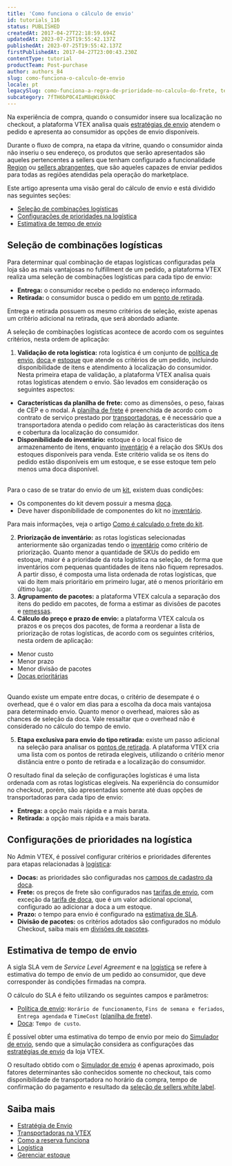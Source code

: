 ```yaml
---
title: 'Como funciona o cálculo de envio'
id: tutorials_116
status: PUBLISHED
createdAt: 2017-04-27T22:18:59.694Z
updatedAt: 2023-07-25T19:55:42.137Z
publishedAt: 2023-07-25T19:55:42.137Z
firstPublishedAt: 2017-04-27T23:00:43.230Z
contentType: tutorial
productTeam: Post-purchase
author: authors_84
slug: como-funciona-o-calculo-de-envio
locale: pt
legacySlug: como-funciona-a-regra-de-prioridade-no-calculo-do-frete, teste-legacy-slug
subcategory: 7fTH6bP0C4IaM8qWi0kkQC
---
```


Na experiência de compra, quando o consumidor insere sua localização no checkout, a plataforma VTEX analisa quais [estratégias de envio](https://help.vtex.com/pt/tutorial/estrategia-de-envio--58vLBDbjYVQzJ6rRc5QNz3) atendem o pedido e apresenta ao consumidor as opções de envio disponíveis.

<div class = "alert alert-info">
Durante o fluxo de compra, na etapa da vitrine, quando o consumidor ainda não inseriu o seu endereço, os produtos que serão apresentados são aqueles pertencentes a sellers que tenham configurado a funcionalidade <a href="https://help.vtex.com/pt/tutorial/configurar-preco-e-disponibilidade-de-skus-por-region--12ne58BmvYsYuGsimmugoc">Region</a> ou <a href="https://help.vtex.com/pt/tutorial/seller-abrangente--5Qn4O2GpjUIzWTPpvLUfkI">sellers abrangentes</a>, que são aqueles capazes de enviar pedidos para todas as regiões atendidas pela operação do marketplace.
</div>

Este artigo apresenta uma visão geral do cálculo de envio e está dividido nas seguintes seções:

- [Seleção de combinações logísticas](#selecao-de-combinacoes-logisticas)
- [Configurações de prioridades na logística](#configuracoes-de-prioridades-na-logistica)
- [Estimativa de tempo de envio](#estimativa-de-tempo-de-envio)

## Seleção de combinações logísticas

Para determinar qual combinação de etapas logísticas configuradas pela loja são as mais vantajosas no fulfillment de um pedido, a plataforma VTEX realiza uma seleção de combinações logísticas para cada tipo de envio:

- **Entrega:** o consumidor recebe o pedido no endereço informado. 
- **Retirada:** o consumidor busca o pedido em um [ponto de retirada](https://help.vtex.com/pt/tutorial/pontos-de-retirada--2fljn6wLjn8M4lJHA6HP3R).

<div class = "alert alert-info">
Entrega e retirada possuem os mesmo critérios de seleção, existe apenas um critério adicional na retirada, que será abordado adiante.
</div>

A seleção de combinações logísticas acontece de acordo com os seguintes critérios, nesta ordem de aplicação:

1. **Validação de rota logística:** rota logística é um conjunto de [política de envio](https://help.vtex.com/pt/tutorial/politica-de-envio--tutorials_140), [doca ](https://help.vtex.com/pt/tutorial/doca--5DY8xHEjOLYDVL41Urd5qj)e [estoque](https://help.vtex.com/pt/tutorial/estoque--6oIxvsVDTtGpO7y6zwhGpb) que atende os critérios de um pedido, incluindo disponibilidade de itens e atendimento à localização do consumidor. Nesta primeira etapa de validação, a plataforma VTEX analisa quais rotas logísticas atendem o envio. São levados em consideração os seguintes aspectos:
<ul>
  <li><b>Características da planilha de frete:</b> como as dimensões, o peso, faixas de CEP e o modal. A <a href="https://help.vtex.com/pt/tutorial/planilha-de-frete--tutorials_127">planilha de frete</a> é preenchida de acordo com o contrato de serviço prestado por <a href="https://help.vtex.com/pt/tutorial/transportadoras-na-vtex--7u9duMD5UQa2QQwukAWMcE">transportadoras</a>, e é necessário que a transportadora atenda o pedido com relação às características dos itens e cobertura da localização do consumidor.</li>
  <li><b>Disponibilidade do inventário:</b> estoque é o local físico de armazenamento de itens, enquanto <a href="https://help.vtex.com/pt/tutorial/gerenciar-itens-em-estoque--tutorials_139">inventário</a> é a relação dos SKUs dos estoques disponíveis para venda. Este critério valida se os itens do pedido estão disponíveis em um estoque, e se esse estoque tem pelo menos uma doca disponível.</li>
</ul>
<br>
  <div class="alert alert-warning">
Para o caso de se tratar do envio de um <a href="https://help.vtex.com/pt/tutorial/o-que-e-um-kit--5ov5s3eHM4AqAAgqWwoc28">kit</a>, existem duas condições:
  <ul>
    <li>Os componentes do kit devem possuir a mesma <a href="https://help.vtex.com/pt/tutorial/doca--5DY8xHEjOLYDVL41Urd5qj">doca</a>.</li>
    <li>Deve haver disponibilidade de componentes do kit no <a href="https://help.vtex.com/pt/tracks/logistica-101--13TFDwDttPl9ki9OXQhyjx/2XyUVa0UKMyHTmwqyA5Bx6">inventário</a>.</li>
  </ul>
Para mais informações, veja o artigo <a href="https://help.vtex.com/pt/tutorial/como-e-calculado-o-frete-do-kit--frequentlyAskedQuestions_154">Como é calculado o frete do kit</a>.
</div>

2. **Priorização de inventário:** as rotas logísticas selecionadas anteriormente são organizadas tendo o [inventário](https://help.vtex.com/pt/tutorial/gerenciar-itens-em-estoque--tutorials_139) como critério de priorização. Quanto menor a quantidade de SKUs do pedido em estoque, maior é a prioridade da rota logística na seleção, de forma que inventários com pequenas quantidades de itens não fiquem represados. A partir disso, é composta uma lista ordenada de rotas logísticas, que vai do item mais prioritário em primeiro lugar, até o menos prioritário em último lugar.
3. **Agrupamento de pacotes:** a plataforma VTEX calcula a separação dos itens do pedido em pacotes, de forma a estimar as divisões de pacotes e [remessas](https://help.vtex.com/pt/tutorial/como-funciona-a-remessa--tutorials_118).
4. **Cálculo do preço e prazo de envio:** a plataforma VTEX calcula os prazos e os preços dos pacotes, de forma a reordenar a lista de priorização de rotas logísticas, de acordo com os seguintes critérios, nesta ordem de aplicação:
<ul>
  <li>Menor custo</li>
  <li>Menor prazo</li>
  <li>Menor divisão de pacotes</li>
  <li><a href="https://help.vtex.com/pt/tutorial/gerenciar-doca--7K3FultD8I2cuuA6iyGEiW#campos-de-cadastro">Docas prioritárias</a></li>
</ul>
<br>
  <div class = "alert alert-info">
Quando existe um empate entre docas, o critério de desempate é o overhead, que é o valor em dias para a escolha da doca mais vantajosa para determinado envio. Quanto menor o overhead, maiores são as chances de seleção da doca. Vale ressaltar que o overhead não é considerado no cálculo do tempo de envio.
</div>

5. **Etapa exclusiva para envio do tipo retirada:** existe um passo adicional na seleção para analisar os [pontos de retirada](https://help.vtex.com/pt/tutorial/pontos-de-retirada--2fljn6wLjn8M4lJHA6HP3R). A plataforma VTEX cria uma lista com os pontos de retirada elegíveis, utilizando o critério menor distância entre o ponto de retirada e a localização do consumidor.

O resultado final da seleção de configurações logísticas é uma lista ordenada com as rotas logísticas elegíveis. Na experiência do consumidor no checkout, porém, são apresentadas somente até duas opções de transportadoras para cada tipo de envio:

- **Entrega:** a opção mais rápida e a mais barata.
- **Retirada:** a opção mais rápida e a mais barata.

## Configurações de prioridades na logística

No Admin VTEX, é possível configurar critérios e prioridades diferentes para etapas relacionadas à [logística](https://help.vtex.com/pt/tutorial/logistica--53udnvI5eBy8DKo8FOjMoP):

- **Docas:** as prioridades são configuradas nos [campos de cadastro da doca](https://help.vtex.com/pt/tutorial/gerenciar-doca--7K3FultD8I2cuuA6iyGEiW#campos-de-cadastro).
- **Frete:** os preços de frete são configurados nas [tarifas de envio](https://help.vtex.com/pt/tutorial/tarifas-de-envio--1Balpg3rv0854udEPedvMM), com exceção da [tarifa de doca](https://help.vtex.com/pt/tutorial/custo-final-do-envio--5bwhIO108VA5Y2YOpef9lV), que é um valor adicional opcional, configurado ao adicionar a doca a um estoque.
- **Prazo:** o tempo para envio é configurado na [estimativa de SLA](#estimativa-de-tempo-de-envio).
- **Divisão de pacotes:** os critérios adotados são configurados no módulo Checkout, saiba mais em [divisões de pacotes](https://help.vtex.com/pt/tutorial/divisao-de-pedidos-e-divisao-de-entregas--jQvzA6QgSd51e2p6bthoV). 

## Estimativa de tempo de envio

A sigla SLA vem de _Service Level Agreement_ e na [logística](https://help.vtex.com/pt/tutorial/logistica--53udnvI5eBy8DKo8FOjMoP) se refere à estimativa do tempo de envio de um pedido ao consumidor, que deve corresponder às condições firmadas na compra.

O cálculo do SLA é feito utilizando os seguintes campos e parâmetros:

- [Política de envio](https://help.vtex.com/pt/tutorial/estrategia-de-envio--58vLBDbjYVQzJ6rRc5QNz3): `Horário de funcionamento`, `Fins de semana e feriados`, `Entrega agendada` e `TimeCost` ([planilha de frete](https://help.vtex.com/pt/tutorial/planilha-de-frete--tutorials_127)).
- [Doca](https://help.vtex.com/pt/tutorial/doca--5DY8xHEjOLYDVL41Urd5qj): `Tempo de custo`.

É possível obter uma estimativa do tempo de envio por meio do [Simulador de envio](https://help.vtex.com/pt/tutorial/simulador-de-envio--tutorials_144), sendo que a simulação considera as configurações das [estratégias de envio](https://help.vtex.com/pt/tutorial/estrategia-de-envio--58vLBDbjYVQzJ6rRc5QNz3) da loja VTEX.

<div class = "alert alert-info">
O resultado obtido com o <a href="https://help.vtex.com/pt/tutorial/simulador-de-envio--tutorials_144">Simulador de envio</a> é apenas aproximado, pois fatores determinantes são conhecidos somente no checkout, tais como disponibilidade de transportadora no horário da compra, tempo de confirmação do pagamento e resultado da <a href="https://help.vtex.com/pt/tutorial/selecao-de-sellers-white-label--3MemNQ4pKkWCpMdzI27AHa">seleção de sellers white label</a>.
</div>

## Saiba mais	

- [Estratégia de Envio](https://help.vtex.com/pt/tutorial/estrategia-de-envio--58vLBDbjYVQzJ6rRc5QNz3)
- [Transportadoras na VTEX](https://help.vtex.com/pt/tutorial/transportadoras-na-vtex--7u9duMD5UQa2QQwukAWMcE)
- [Como a reserva funciona](https://help.vtex.com/pt/tutorial/como-a-reserva-funciona--tutorials_92)
- [Logística](https://help.vtex.com/pt/tutorial/logistica--53udnvI5eBy8DKo8FOjMoP)
- [Gerenciar estoque](https://help.vtex.com/pt/tutorial/gerenciar-estoque--tutorials_137)

